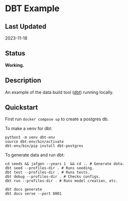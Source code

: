 # DBT Example

## Last Updated

2023-11-18

## Status

**Working.**

## Description

An example of the data build tool ([dbt](https://github.com/dbt-labs/dbt-core)) running locally.

## Quickstart

First run `docker compose up` to create a postgres db.

To make a venv for dbt:

```shell
python3 -m venv dbt-env
source dbt-env/bin/activate
dbt-env/bin/pip install dbt-postgres
```

To generate data and run dbt:

```shell
cd seeds && jafgen --years 1  && cd .. # Generate data.
dbt seed --profiles-dir . # Runs seeding.
dbt test --profiles-dir . # Runs tests.
dbt debug --profiles-dir . # Checks configs.
dbt run --profiles-dir . # Runs model creation, etc.

dbt docs generate
dbt docs serve --port 8001
```
